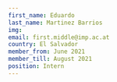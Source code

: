 ```yaml
---
first_name: Eduardo 
last_name: Martinez Barrios
img: 
email: first.middle@imp.ac.at
country: El Salvador
member_from: June 2021
member_till: August 2021
position: Intern
---
```

